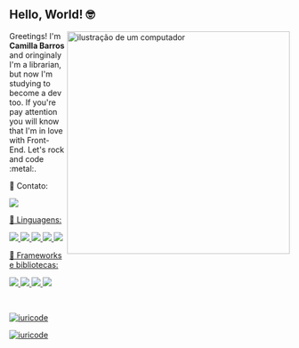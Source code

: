 ## Hello, World! :nerd_face:

<img src="https://raw.githubusercontent.com/MicaelliMedeiros/micaellimedeiros/master/image/computer-illustration.png" alt="ilustração de um computador" min-width="400px" max-width="400px" width="400px" align="right">

<p align="left">
Greetings! I'm <strong>Camilla Barros</strong> and oringinaly I'm a librarian, but now I'm studying to become a dev too. If you're pay attention you will know that I'm in love with Front-End. Let's rock and code :metal:.
</p>

<p align="left">
  💌 Contato:
  <p><a href="https://www.linkedin.com/in/camillabarros/"><img src="https://img.shields.io/badge/LinkedIn-0077B5?style=for-the-badge&logo=linkedin&logoColor=white" /></p>
</p>

<p align="left">
  🦄 Linguagens: 
  <p>
  <img src="https://img.shields.io/badge/Python-3776AB?style=for-the-badge&logo=python&logoColor=white" />
  <img src="https://img.shields.io/badge/HTML-239120?style=for-the-badge&logo=html5&logoColor=white" />
  <img src="https://img.shields.io/badge/CSS-239120?&style=for-the-badge&logo=css3&logoColor=white" />
  <img src="https://img.shields.io/badge/JavaScript-F7DF1E?style=for-the-badge&logo=javascript&logoColor=black" />
  <img src="https://img.shields.io/badge/TypeScript-007ACC?style=for-the-badge&logo=typescript&logoColor=white" />
  </p>
</p>


<p align="left">
  💼 Frameworks e bibliotecas: 
  <p>
    <img src="https://img.shields.io/badge/Angular-DD0031?style=for-the-badge&logo=angular&logoColor=white" />
    <img src="https://img.shields.io/badge/React-20232A?style=for-the-badge&logo=react&logoColor=61DAFB" />
    <img src="https://img.shields.io/badge/Bootstrap-563D7C?style=for-the-badge&logo=bootstrap&logoColor=white" />
    <img src="https://img.shields.io/badge/Django-092E20?style=for-the-badge&logo=django&logoColor=white" />
  </p>
  
</p>
<br>


[![iuricode](https://github-readme-stats.vercel.app/api?username=cabarros3&theme=tokyonight)](https://github.com/anuraghazra/github-readme-stats)                               

[![iuricode](https://github-readme-stats.vercel.app/api/top-langs/?username=cabarros3&hide=html&layout=compact&theme=tokyonight)](https://github.com/anuraghazra/github-readme-stats)








